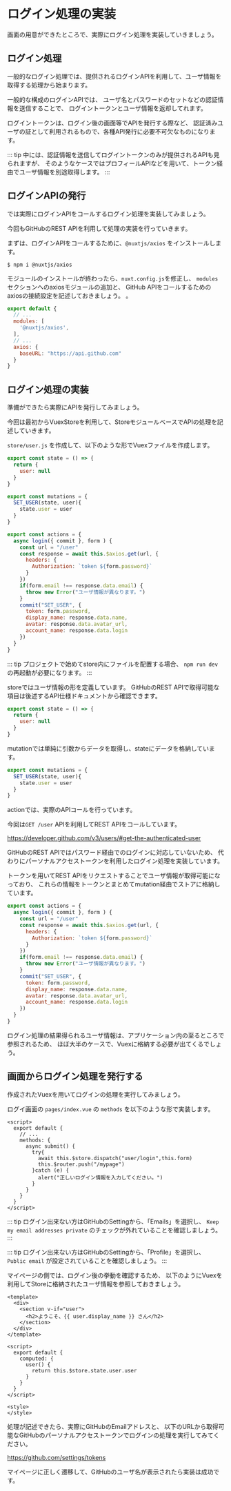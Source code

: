 # ログイン処理の実装

画面の用意ができたところで、実際にログイン処理を実装していきましょう。

## ログイン処理

一般的なログイン処理では、提供されるログインAPIを利用して、ユーザ情報を取得する処理から始まります。

一般的な構成のログインAPIでは、
ユーザ名とパスワードのセットなどの認証情報を送信することで、
ログイントークンとユーザ情報を返却してれます。

ログイントークンは、ログイン後の画面等でAPIを発行する際など、
認証済みユーザの証として利用されるもので、各種API発行に必要不可欠なものになります。

::: tip
中には、認証情報を送信してログイントークンのみが提供されるAPIも見られますが、
そのようなケースではプロフィールAPIなどを用いて、トークン経由でユーザ情報を別途取得します。
:::

## ログインAPIの発行

では実際にログインAPIをコールするログイン処理を実装してみましょう。

今回もGitHubのREST APIを利用して処理の実装を行っていきます。

まずは、ログインAPIをコールするために、`@nuxtjs/axios` をインストールします。

```
$ npm i @nuxtjs/axios
```

モジュールのインストールが終わったら、`nuxt.config.js`を修正し、
`modules` セクションへのaxiosモジュールの追加と、
GitHub APIをコールするためのaxiosの接続設定を記述しておきましょう。
。

```js
export default {
  // ...
  modules: [
    '@nuxtjs/axios',
  ],
  // ...
  axios: {
    baseURL: "https://api.github.com"
  }
}
```

## ログイン処理の実装

準備ができたら実際にAPIを発行してみましょう。

今回は最初からVuexStoreを利用して、StoreモジュールベースでAPIの処理を記述していきます。

`store/user.js` を作成して、以下のような形でVuexファイルを作成します。

```js
export const state = () => {
  return {
    user: null
  }
}

export const mutations = {
  SET_USER(state, user){
    state.user = user
  }
}

export const actions = {
  async login({ commit }, form ) {
    const url = "/user"
    const response = await this.$axios.get(url, {
      headers: {
        Authorization: `token ${form.password}`
      }
    })
    if(form.email !== response.data.email) {
      throw new Error("ユーザ情報が異なります。")
    }
    commit("SET_USER", {
      token: form.password,
      display_name: response.data.name,
      avatar: response.data.avatar_url,
      account_name: response.data.login
    })
  }
}
```

::: tip
プロジェクトで始めてstore内にファイルを配置する場合、
`npm run dev` の再起動が必要になります。
:::

storeではユーザ情報の形を定義しています。
GitHubのREST APIで取得可能な項目は後述するAPI仕様ドキュメントから確認できます。

```js
export const state = () => {
  return {
    user: null
  }
}
```

mutationでは単純に引数からデータを取得し、stateにデータを格納しています。

```js
export const mutations = {
  SET_USER(state, user){
    state.user = user
  }
}
```

actionでは、実際のAPIコールを行っています。

今回は`GET /user` APIを利用してREST APIをコールしています。

https://developer.github.com/v3/users/#get-the-authenticated-user 

GitHubのREST APIではパスワード経由でのログインに対応していないため、
代わりにパーソナルアクセストークンを利用したログイン処理を実装しています。

トークンを用いてREST APIをリクエストすることでユーザ情報が取得可能になっており、
これらの情報をトークンとまとめてmutation経由でストアに格納しています。

```js
export const actions = {
  async login({ commit }, form ) {
    const url = "/user"
    const response = await this.$axios.get(url, {
      headers: {
        Authorization: `token ${form.password}`
      }
    })
    if(form.email !== response.data.email) {
      throw new Error("ユーザ情報が異なります。")
    }
    commit("SET_USER", {
      token: form.password,
      display_name: response.data.name,
      avatar: response.data.avatar_url,
      account_name: response.data.login
    })
  }
}
```

ログイン処理の結果得られるユーザ情報は、アプリケーション内の至るところで参照されるため、
ほぼ大半のケースで、Vuexに格納する必要が出てくるでしょう。

## 画面からログイン処理を発行する

作成されたVuexを用いてログインの処理を実行してみましょう。

ログイ画面の `pages/index.vue` の `methods` を以下のような形で実装します。

```vue
<script>
  export default {
    // ...
    methods: {
      async submit() {
        try{
          await this.$store.dispatch("user/login",this.form)
          this.$router.push("/mypage")
        }catch (e) {
          alert("正しいログイン情報を入力してください。")
        }
      }
    }
  }
</script>
```

::: tip
ログイン出来ない方はGitHubのSettingから、「Emails」を選択し、
`Keep my email addresses private` のチェックが外れていることを確認しましょう。
:::

::: tip
ログイン出来ない方はGitHubのSettingから、「Profile」を選択し、
`Public email` が設定されていることを確認しましょう。
:::



マイページの側では、ログイン後の挙動を確認するため、
以下のようにVuexを利用してStoreに格納されたユーザ情報を参照しておきましょう。

```vue
<template>
  <div>
    <section v-if="user">
      <h2>ようこそ、{{ user.display_name }} さん</h2>
    </section>
  </div>
</template>

<script>
  export default {
    computed: {
      user() {
        return this.$store.state.user.user
      }
    }
  }
</script>

<style>
</style>
```

処理が記述できたら、実際にGitHubのEmailアドレスと、
以下のURLから取得可能なGitHubのパーソナルアクセストークンでログインの処理を実行してみてください。

https://github.com/settings/tokens

マイページに正しく遷移して、GitHubのユーザ名が表示されたら実装は成功です。
